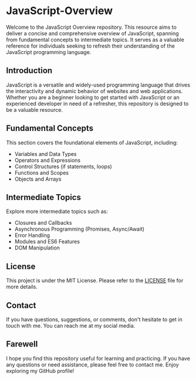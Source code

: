 # JavaScript-Overview

Welcome to the JavaScript Overview repository. This resource aims to deliver a concise and comprehensive overview of JavaScript, spanning from fundamental concepts to intermediate topics. It serves as a valuable reference for individuals seeking to refresh their understanding of the JavaScript programming language.

## Introduction

JavaScript is a versatile and widely-used programming language that drives the interactivity and dynamic behavior of websites and web applications. Whether you are a beginner looking to get started with JavaScript or an experienced developer in need of a refresher, this repository is designed to be a valuable resource.

## Fundamental Concepts

This section covers the foundational elements of JavaScript, including:

- Variables and Data Types
- Operators and Expressions
- Control Structures (if statements, loops)
- Functions and Scopes
- Objects and Arrays

## Intermediate Topics

Explore more intermediate topics such as:

- Closures and Callbacks
- Asynchronous Programming (Promises, Async/Await)
- Error Handling
- Modules and ES6 Features
- DOM Manipulation

## License

This project is under the MIT License. Please refer to the [LICENSE](LICENSE) file for more details.

## Contact

If you have questions, suggestions, or comments, don't hesitate to get in touch with me. You can reach me at my social media.

## Farewell
I hope you find this repository useful for learning and practicing. If you have any questions or need assistance, please feel free to contact me. Enjoy exploring my GitHub profile!
